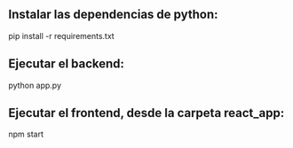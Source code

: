 
## Instalar las dependencias de python:

pip install -r requirements.txt


## Ejecutar el backend:

python app.py


## Ejecutar el frontend, desde la carpeta react_app:

npm start
